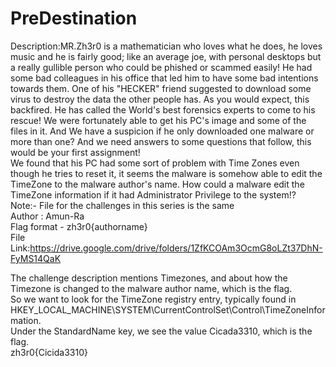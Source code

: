 # PreDestination
Description:MR.Zh3r0 is a mathematician who loves what he does, he loves music and he is fairly good; like an average joe, with personal desktops but a really gullible person who could be phished or scammed easily! He had some bad colleagues in his office that led him to have some bad intentions towards them. One of his "HECKER" friend suggested to download some virus to destroy the data the other people has. As you would expect, this backfired. He has called the World's best forensics experts to come to his rescue! We were fortunately able to get his PC's image and some of the files in it. And We have a suspicion if he only downloaded one malware or more than one? And we need answers to some questions that follow, this would be your first assignment!  
We found that his PC had some sort of problem with Time Zones even though he tries to reset it, it seems the malware is somehow able to edit the TimeZone to the malware author's name. How could a malware edit the TimeZone information if it had Administrator Privilege to the system!?  
Note:- File for the challenges in this series is the same  
Author : Amun-Ra  
Flag format - zh3r0{authorname}  
File Link:https://drive.google.com/drive/folders/1ZfKCOAm3OcmG8oLZt37DhN-FyMS14QaK 

The challenge description mentions Timezones, and about how the Timezone is changed to the malware author name, which is the flag.  
So we want to look for the TimeZone registry entry, typically found in HKEY_LOCAL_MACHINE\SYSTEM\CurrentControlSet\Control\TimeZoneInformation.  
Under the StandardName key, we see the value Cicada3310, which is the flag.  
zh3r0{Cicida3310}